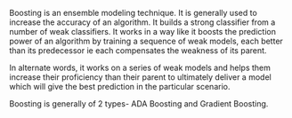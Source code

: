 Boosting is an ensemble modeling technique. It is generally used to increase the accuracy of an algorithm. It builds a strong classifier from a number of weak classifiers. It works in a way like it boosts the prediction power of an algorithm by training a sequence of weak models, each better than its predecessor ie each compensates the weakness of its parent.

In alternate words, it works on a series of weak models and helps them increase their proficiency than their parent to ultimately deliver a model which will give the best prediction in the particular scenario.

Boosting is generally of 2 types- ADA Boosting and Gradient Boosting.
